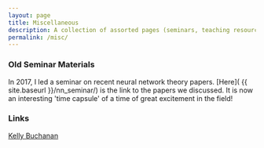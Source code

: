 ```yaml
---
layout: page
title: Miscellaneous
description: A collection of assorted pages (seminars, teaching resources, links, ...)
permalink: /misc/
---
```


### Old Seminar Materials

In 2017, I led a seminar on recent neural network theory papers. [Here](
{{ site.baseurl }}/nn_seminar/) is the link to the papers we discussed. It is
now an interesting 'time capsule' of a time of great excitement in the field!

### Links

[Kelly Buchanan](https://www.ekbuchanan.com/)

